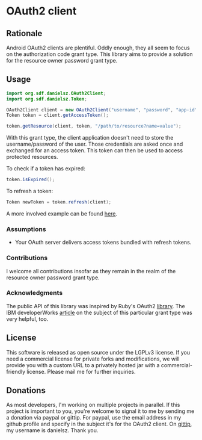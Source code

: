 # OAuth2 client

## Rationale

Android OAuth2 clients are plentiful. Oddly enough, they all seem to focus on the authorization code grant type. This library aims to provide a solution for the resource owner password grant type. 

## Usage

```java
import org.sdf.danielsz.OAuth2Client;
import org.sdf.danielsz.Token;

OAuth2Client client = new OAuth2Client("username", "password", "app-id", "app-secret", "site");
Token token = client.getAccessToken();

token.getResource(client, token, "/path/to/resource?name=value");
```
With this grant type, the client application doesn't need to store the username/password of the user. Those credentials are asked once and exchanged for an access token. This token can then be used to access protected resources. 

To check if a token has expired:

```java
token.isExpired();
```

To refresh a token:

```java
Token newToken = token.refresh(client);
```

A more involved example can be found [here](https://github.com/danielsz/oauth2-client).

### Assumptions

- Your OAuth server delivers access tokens bundled with refresh tokens.

### Contributions

I welcome all contributions insofar as they remain in the realm of the resource owner password grant type. 

### Acknowledgments

The public API of this library was inspired by Ruby's OAuth2 [library](https://github.com/intridea/oauth2). 
The IBM developerWorks [article](http://www.ibm.com/developerworks/security/library/se-oathjavapt1/index.html) on the subject of this particular grant type was very helpful, too.
## License

This software is released as open source under the LGPLv3 license. If you need a commercial license for private forks and modifications, we will provide you with a custom URL to a privately hosted jar with a commercial-friendly license. Please mail me for further inquiries.

## Donations

As most developers, I'm working on multiple projects in parallel. If this project is important to you, you're welcome to signal it to me by sending me a donation via paypal or gittip. For paypal, use the email address in my github profile and specify in the subject it's for the OAuth2 client. On [gittip](http://www.gittip.com/danielsz/ "Gittip"), my username is danielsz. Thank you.
